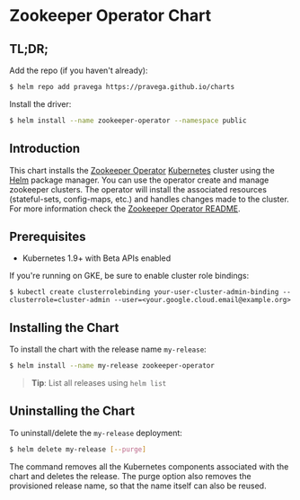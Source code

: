 # Zookeeper Operator Chart

## TL;DR;

Add the repo (if you haven't already):
```bash
$ helm repo add pravega https://pravega.github.io/charts
```

Install the driver:
```bash
$ helm install --name zookeeper-operator --namespace public
```

## Introduction

This chart installs the [Zookeeper Operator](http://github.com/pravega/zookeeper-operator) [Kubernetes](http://kubernetes.io) cluster using the [Helm](https://helm.sh) package manager. You can use the operator create and manage zookeeper clusters. The operator will install the associated resources (stateful-sets, config-maps, etc.) and handles changes made to the cluster. For more information check the [Zookeeper Operator README](http://github.com/pravega/zookeeper-operator).

## Prerequisites

- Kubernetes 1.9+ with Beta APIs enabled

If you're running on GKE, be sure to enable cluster role bindings:

```shell
$ kubectl create clusterrolebinding your-user-cluster-admin-binding --clusterrole=cluster-admin --user=<your.google.cloud.email@example.org>
```

## Installing the Chart

To install the chart with the release name `my-release`:

```bash
$ helm install --name my-release zookeeper-operator
```
> **Tip**: List all releases using `helm list`

## Uninstalling the Chart

To uninstall/delete the `my-release` deployment:

```bash
$ helm delete my-release [--purge]
```

The command removes all the Kubernetes components associated with the chart and deletes the release. The purge option also removes the provisioned release name, so that the name itself can also be reused.

